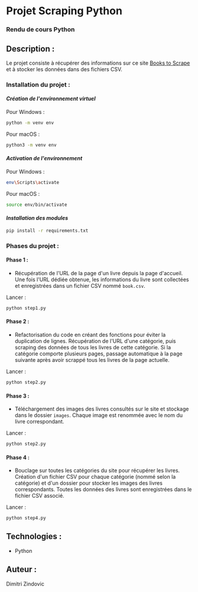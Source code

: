 # Projet Scraping Python

### Rendu de cours Python

## Description :

Le projet consiste à récupérer des informations sur ce site [Books to Scrape](https://books.toscrape.com/index.html) et à stocker les données dans des fichiers CSV.

### Installation du projet :

#### _Création de l'environnement virtuel_

Pour Windows :

```bash
python -m venv env
```

Pour macOS :

```bash
python3 -m venv env
```

#### _Activation de l'environnement_

Pour Windows :

```bash
env\Scripts\activate
```

Pour macOS :

```bash
source env/bin/activate
```

#### _Installation des modules_

```bash
pip install -r requirements.txt
```

### Phases du projet :

#### **Phase 1** :

- Récupération de l'URL de la page d'un livre depuis la page d'accueil. Une fois l'URL dédiée obtenue, les informations du livre sont collectées et enregistrées dans un fichier CSV nommé `book.csv`.

Lancer :

```bash
python step1.py
```

#### **Phase 2** :

- Refactorisation du code en créant des fonctions pour éviter la duplication de lignes. Récupération de l'URL d'une catégorie, puis scraping des données de tous les livres de cette catégorie. Si la catégorie comporte plusieurs pages, passage automatique à la page suivante après avoir scrappé tous les livres de la page actuelle.

Lancer :

```bash
python step2.py
```

#### **Phase 3** :

- Téléchargement des images des livres consultés sur le site et stockage dans le dossier `images`. Chaque image est renommée avec le nom du livre correspondant.

Lancer :

```bash
python step2.py
```

#### **Phase 4** :

- Bouclage sur toutes les catégories du site pour récupérer les livres. Création d'un fichier CSV pour chaque catégorie (nommé selon la catégorie) et d'un dossier pour stocker les images des livres correspondants. Toutes les données des livres sont enregistrées dans le fichier CSV associé.

Lancer :

```bash
python step4.py
```

## Technologies :

- Python

## Auteur :

Dimitri Zindovic
